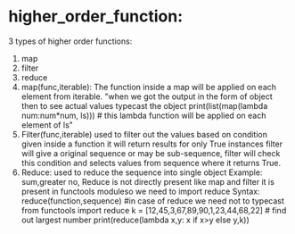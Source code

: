 # higher_order_function:
3 types of higher order functions:
 1. map
 2. filter
 3. reduce
1. map(func,iterable): The function inside a map will be applied on each element from iterable.
"when we got the output in the form of object then to see actual values typecast the object
print(list(map(lambda num:num*num, ls))) # this lambda function will be applied on each element of ls"
2. Filter(func,iterable) used to filter out the values based on condition given inside a function it will return results for only True instances filter will give a original sequence or may be sub-sequence, filter will check this condition and selects values from sequence where it returns True.
3. Reduce: used to reduce the sequence into single object
Example: sum,greater no,
Reduce is not directly present like map and filter it is present in functools moduleso we need to import reduce
Syntax: reduce(function,sequence) #in case of reduce we need not to typecast
from functools import reduce
k = [12,45,3,67,89,90,1,23,44,68,22] # find out largest number
print(reduce(lambda x,y: x if x>y else y,k))
